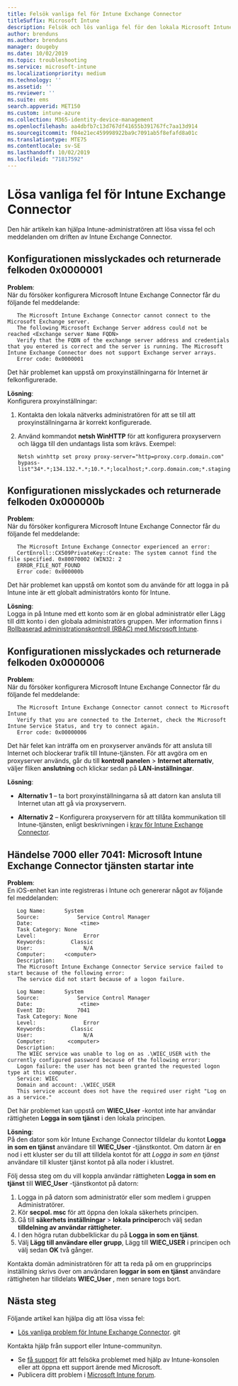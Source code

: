 ```yaml
---
title: Felsök vanliga fel för Intune Exchange Connector
titleSuffix: Microsoft Intune
description: Felsök och lös vanliga fel för den lokala Microsoft Intune Exchange Connector
author: brenduns
ms.author: brenduns
manager: dougeby
ms.date: 10/02/2019
ms.topic: troubleshooting
ms.service: microsoft-intune
ms.localizationpriority: medium
ms.technology: ''
ms.assetid: ''
ms.reviewer: ''
ms.suite: ems
search.appverid: MET150
ms.custom: intune-azure
ms.collection: M365-identity-device-management
ms.openlocfilehash: aa4dbfb7c13d767df41655b391767fc7aa13d914
ms.sourcegitcommit: f04e21ec459998922ba9c7091ab5f8efafd8a01c
ms.translationtype: MTE75
ms.contentlocale: sv-SE
ms.lasthandoff: 10/02/2019
ms.locfileid: "71817592"
---
```

# <a name="resolve-common-errors-for-the-intune-exchange-connector"></a>Lösa vanliga fel för Intune Exchange Connector

Den här artikeln kan hjälpa Intune-administratören att lösa vissa fel och meddelanden om driften av Intune Exchange Connector.  

## <a name="configuration-failed-and-returned-error-code-0x0000001"></a>Konfigurationen misslyckades och returnerade felkoden 0x0000001

**Problem**:  
När du försöker konfigurera Microsoft Intune Exchange Connector får du följande fel meddelande:

```
   The Microsoft Intune Exchange Connector cannot connect to the Microsoft Exchange server.  
   The following Microsoft Exchange Server address could not be reached <Exchange server Name FQDN>  
   Verify that the FQDN of the exchange server address and credentials that you entered is correct and the server is running. The Microsoft Intune Exchange Connector does not support Exchange server arrays.  
   Error code: 0x0000001  
```

Det här problemet kan uppstå om proxyinställningarna för Internet är felkonfigurerade.

**Lösning**:  
Konfigurera proxyinställningar:
1. Kontakta den lokala nätverks administratören för att se till att proxyinställningarna är korrekt konfigurerade. 
2. Använd kommandot **netsh WinHTTP** för att konfigurera proxyservern och lägga till den undantags lista som krävs. Exempel:  

   ```
   Netsh winhttp set proxy proxy-server="http=proxy.corp.domain.com" bypass-list"34*.*;134.132.*.*;10.*.*;localhost;*.corp.domain.com;*.staging.domain.com"
   ```

## <a name="configuration-failed-and-returned-error-code-0x000000b"></a>Konfigurationen misslyckades och returnerade felkoden 0x000000b   

**Problem**:  
När du försöker konfigurera Microsoft Intune Exchange Connector får du följande fel meddelande:  

```
   The Microsoft Intune Exchange Connector experienced an error:  
   CertEnroll::CX509PrivateKey::Create: The system cannot find the file specified. 0x80070002 (WIN32: 2  
   ERROR_FILE_NOT_FOUND  
   Error code: 0x000000b  
```
Det här problemet kan uppstå om kontot som du använde för att logga in på Intune inte är ett globalt administratörs konto för Intune.

**Lösning**:  
Logga in på Intune med ett konto som är en global administratör eller Lägg till ditt konto i den globala administratörs gruppen. Mer information finns i [Rollbaserad administrationskontroll (RBAC) med Microsoft Intune](../fundamentals/role-based-access-control.md).

## <a name="configuration-failed-and-returned-error-code-0x0000006"></a>Konfigurationen misslyckades och returnerade felkoden 0x0000006

**Problem**:  
När du försöker konfigurera Microsoft Intune Exchange Connector får du följande fel meddelande:  

```  
   The Microsoft Intune Exchange Connector cannot connect to Microsoft Intune  
   Verify that you are connected to the Internet, check the Microsoft Intune Service Status, and try to connect again.  
   Error code: 0x00000006  
```  
Det här felet kan inträffa om en proxyserver används för att ansluta till Internet och blockerar trafik till Intune-tjänsten. För att avgöra om en proxyserver används, går du till **kontroll panelen** > **Internet alternativ**, väljer fliken **anslutning** och klickar sedan på **LAN-inställningar**.

**Lösning**:  

- **Alternativ 1** – ta bort proxyinställningarna så att datorn kan ansluta till Internet utan att gå via proxyservern.  

- **Alternativ 2** – Konfigurera proxyservern för att tillåta kommunikation till Intune-tjänsten, enligt beskrivningen i [krav för Intune Exchange Connector](exchange-connector-install.md#intune-exchange-connector-requirements).



## <a name="event-7000-or-7041-microsoft-intune-exchange-connector-service-wont-start"></a>Händelse 7000 eller 7041: Microsoft Intune Exchange Connector tjänsten startar inte

**Problem**:  
En iOS-enhet kan inte registreras i Intune och genererar något av följande fel meddelanden:  

```  
   Log Name:      System
   Source:            Service Control Manager
   Date:               <time>
   Task Category: None
   Level:               Error
   Keywords:        Classic
   User:                N/A
   Computer:      <computer>
   Description:
   The Microsoft Intune Exchange Connector Service service failed to start because of the following error:  
   The service did not start because of a logon failure.
```  

```  
   Log Name:      System
   Source:            Service Control Manager
   Date:               <time>
   Event ID:          7041
   Task Category: None
   Level:               Error   
   Keywords:        Classic
   User:                N/A
   Computer:       <computer>
   Description:
   The WIEC service was unable to log on as .\WIEC_USER with the currently configured password because of the following error:
   Logon failure: the user has not been granted the requested logon type at this computer.
   Service: WIEC
   Domain and account: .\WIEC_USER
   This service account does not have the required user right "Log on as a service."  
```
Det här problemet kan uppstå om **WIEC_User** -kontot inte har användar rättigheten **Logga in som tjänst** i den lokala principen.

**Lösning**:  
På den dator som kör Intune Exchange Connector tilldelar du kontot **Logga in som en tjänst** användare till **WIEC_User** -tjänstkontot. Om datorn är en nod i ett kluster ser du till att tilldela kontot för att *Logga in som en tjänst* användare till kluster tjänst kontot på alla noder i klustret.  

Följ dessa steg om du vill koppla användar rättigheten **Logga in som en tjänst** till **WIEC_User** -tjänstkontot på datorn:

1. Logga in på datorn som administratör eller som medlem i gruppen Administratörer.
2. Kör **secpol. msc** för att öppna den lokala säkerhets principen.
3. Gå till **säkerhets inställningar** > **lokala principer**och välj sedan **tilldelning av användar rättigheter**.
4. I den högra rutan dubbelklickar du på **Logga in som en tjänst**.
5. Välj **Lägg till användare eller grupp**, Lägg till **WIEC_USER** i principen och välj sedan **OK** två gånger.

Kontakta domän administratören för att ta reda på om en grupprincips inställning skrivs över om användaren **loggar in som en tjänst** användare rättigheten har tilldelats **WIEC_User** , men senare togs bort.  

## <a name="next-steps"></a>Nästa steg  

Följande artikel kan hjälpa dig att lösa vissa fel:
- [Lös vanliga problem för Intune Exchange Connector](troubleshoot-exchange-connector-common-problems.md). git 

Kontakta hjälp från support eller Intune-communityn.
- Se [få support](../fundamentals/get-support.md) för att felsöka problemet med hjälp av Intune-konsolen eller att öppna ett support ärende med Microsoft. 
- Publicera ditt problem i [Microsoft Intune forum](https://social.technet.microsoft.com/Forums/en-US/home?forum=microsoftintuneprod).  
